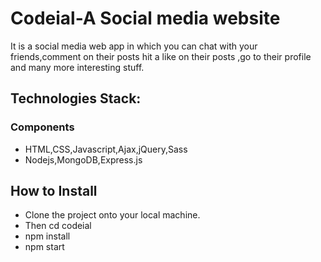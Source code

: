 # Codeial-A Social media website
It is a social media web app in which you can chat with your friends,comment on their posts hit a like on their posts ,go to their profile and many more interesting stuff.


## Technologies Stack:

### Components
* HTML,CSS,Javascript,Ajax,jQuery,Sass
* Nodejs,MongoDB,Express.js

## How to Install

* Clone the project onto your local machine.
* Then cd codeial
* npm install
* npm start